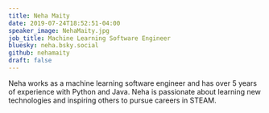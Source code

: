 ```yaml
---
title: Neha Maity
date: 2019-07-24T18:52:51-04:00
speaker_image: NehaMaity.jpg
job_title: Machine Learning Software Engineer
bluesky: neha.bsky.social
github: nehamaity
draft: false
---
```


Neha works as a machine learning software engineer and has over 5 years of experience with Python and Java. Neha is passionate about learning new technologies and inspiring others to pursue careers in STEAM.